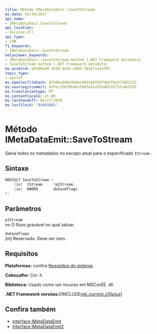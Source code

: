 ```yaml
---
title: Método IMetaDataEmit::SaveToStream
ms.date: 03/30/2017
api_name:
- IMetaDataEmit.SaveToStream
api_location:
- mscoree.dll
api_type:
- COM
f1_keywords:
- IMetaDataEmit::SaveToStream
helpviewer_keywords:
- IMetaDataEmit::SaveToStream method [.NET Framework metadata]
- SaveToStream method [.NET Framework metadata]
ms.assetid: e0290a49-3818-4a43-ad46-3014faa34f97
topic_type:
- apiref
ms.openlocfilehash: 87e00a69643b6bc403188fb0fdb6f9e3f3d82115
ms.sourcegitcommit: 03fec33630b46e78d5e81e91b40518f32c4bd7b5
ms.translationtype: MT
ms.contentlocale: pt-BR
ms.lasthandoff: 05/27/2020
ms.locfileid: "84003865"
---
```

# <a name="imetadataemitsavetostream-method"></a>Método IMetaDataEmit::SaveToStream
Salva todos os metadados no escopo atual para o especificado `IStream` .  
  
## <a name="syntax"></a>Sintaxe  
  
```cpp  
HRESULT SaveToStream (
    [in]  IStream     *pIStream,  
    [in]  DWORD       dwSaveFlags  
);  
```  
  
## <a name="parameters"></a>Parâmetros  
 `pIStream`  
 no O fluxo gravável no qual salvar.  
  
 `dwSaveFlags`  
 [in] Reservado. Deve ser zero.  
  
## <a name="requirements"></a>Requisitos  
 **Plataformas:** confira [Requisitos do sistema](../../get-started/system-requirements.md).  
  
 **Cabeçalho:** Cor. h  
  
 **Biblioteca:** Usado como um recurso em MSCorEE. dll  
  
 **.NET Framework versões:**[!INCLUDE[net_current_v10plus](../../../../includes/net-current-v10plus-md.md)]  
  
## <a name="see-also"></a>Confira também

- [Interface IMetaDataEmit](imetadataemit-interface.md)
- [Interface IMetaDataEmit2](imetadataemit2-interface.md)
